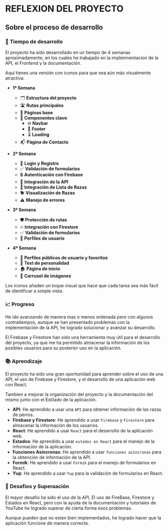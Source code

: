 # REFLEXION DEL PROYECTO

## Sobre el proceso de desarrollo

### 📅 **Tiempo de desarrollo**

El proyecto ha sido desarrollado en un tiempo de 4 semanas aproximadamente, en los cuales he trabajado en la
implemnentacion de la API, el Frontend y la documentación.

Aquí tienes una versión con iconos para que sea aún más visualmente atractiva:


- **1ª Semana**
    - 🗂️ **Estructura del proyecto**
    - 🛣️ **Rutas principales**
    - 📄 **Páginas base**
    - 🧩 **Componentes clave**:
        - 🌐 **Navbar**
        - 🔽 **Footer**
        - ⏳ **Loading**
    - 📬 **Página de Contacto**

- **2ª Semana**
    - 🔑 **Login y Registro**
    - ✅ **Validación de formularios**
    - 🔒 **Autenticación con Firebase**
    - 🔗 **Integración de la API**
    - 🐶 **Integración de Lista de Razas**
    - 🐕 **Visualización de Razas**
    - ⚠️ **Manejo de errores**

- **3ª Semana**
    - 🛡️ **Protección de rutas**
    - 🔥 **Integración con Firestore**
    - ✅ **Validación de formularios**
    - 👤 **Perfiles de usuario**

- **4ª Semana**
    - 👥 **Perfiles públicos de usuario y favoritos**
    - 🧠 **Test de personalidad**
    - 🏠 **Página de inicio**
    - 🎠 **Carrusel de imágenes**


Los iconos añaden un toque visual que hace que cada tarea sea más fácil de identificar a simple vista.

### 📈 **Progreso**

He ido avanzando de manera mas o menos ordenada pero con algunos contratiempos, aunque se han presentado problemas con
la implementación de la API, he logrado solucionar y avanzar su desarrollo.

El Firebase y Firestore han sido una herramienta muy útil para el desarrollo del proyecto, ya que me ha permitido
almacenar la información de los posibles usuarios para su posterior uso en la aplicación.

### 📚 **Aprendizaje**

El proyecto ha sido una gran oportunidad para aprender sobre el uso de una API, el uso de Firebase y Firestore, y el
desarrollo de una aplicación web con React.

Tambien a mejorar la organización del proyecto y la documentación del mismo junto con el Estilado de la aplicación.

- **API**: He aprendido a usar una ``API`` para obtener información de las razas de perros.
- **Firebase y Firestore**: He aprendido a usar ``Firebase`` y ``Firestore`` para almacenar la información de los
  usuarios.
- **React**: He aprendido a usar ``React`` para el desarrollo de la aplicación web.
- **Estados**: He aprendido a usar ``estados en React`` para el manejo de la información de la aplicación.
- **Funciones Asíncronas**: He aprendido a usar ``funciones asíncronas`` para la obtención de información de la API.
- **Formik**: He aprendido a usar ``Formik`` para el manejo de formularios en React.
- **Yup**: He aprendido a usar ``Yup`` para la validación de formularios en React.

### 📝 **Desafios y Superaación**

El mayor desafio ha sido el uso de la API, El uso de FireBase, Firestore y Estados en React, pero con la ayuda de la
documentación y tutoriales de YouTube he logrado superar de cierta forma esos problemas.

Aunque pueden que no esten bien implementados, he logrado hacer que la aplicación funcione de manera correcta.